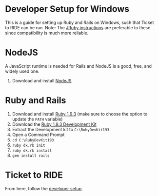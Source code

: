 # Developer Setup for Windows

This is a guide for setting up Ruby and Rails on Windows, such that Ticket to RIDE can be run.
Note: The [JRuby instructions](developer_jruby_setup.md) are preferable to these since compatibility is much more reliable.

# NodeJS

A JavaScript runtime is needed for Rails and NodeJS is a good, free, and widely used one.

1. Download and install [NodeJS](http://nodejs.org/)

# Ruby and Rails

1. Download and install [Ruby 1.9.3](http://rubyinstaller.org/downloads) (make sure to choose the option to update the `PATH` variable)
1. Download the [Ruby 1.9.3 Development Kit](http://rubyinstaller.org/downloads)
1. Extract the Development kit to `C:\RubyDevKit193`
1. Open a Command Prompt
1. `cd C:\RubyDevKit193`
1. `ruby dk.rb init`
1. `ruby dk.rb install`
1. `gem install rails`

# Ticket to RIDE

From here, follow the [developer setup](developer_setup.md).